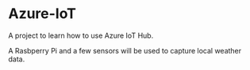 # Azure-IoT

A project to learn how to use Azure IoT Hub.

A Rasbperry Pi and a few sensors will be used to capture local weather data.
